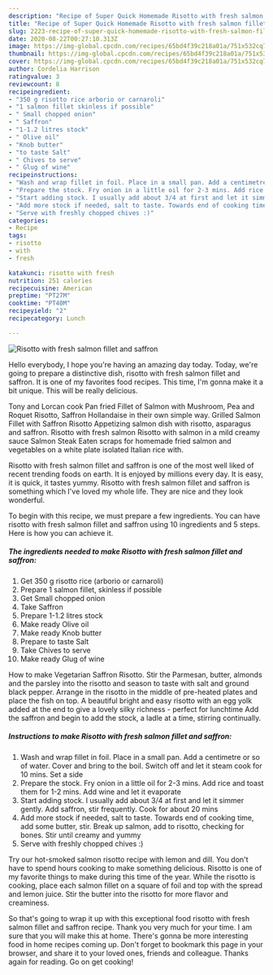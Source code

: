 ```yaml
---
description: "Recipe of Super Quick Homemade Risotto with fresh salmon fillet and saffron"
title: "Recipe of Super Quick Homemade Risotto with fresh salmon fillet and saffron"
slug: 2223-recipe-of-super-quick-homemade-risotto-with-fresh-salmon-fillet-and-saffron
date: 2020-08-22T00:27:10.313Z
image: https://img-global.cpcdn.com/recipes/65bd4f39c218a01a/751x532cq70/risotto-with-fresh-salmon-fillet-and-saffron-recipe-main-photo.jpg
thumbnail: https://img-global.cpcdn.com/recipes/65bd4f39c218a01a/751x532cq70/risotto-with-fresh-salmon-fillet-and-saffron-recipe-main-photo.jpg
cover: https://img-global.cpcdn.com/recipes/65bd4f39c218a01a/751x532cq70/risotto-with-fresh-salmon-fillet-and-saffron-recipe-main-photo.jpg
author: Cordelia Harrison
ratingvalue: 3
reviewcount: 8
recipeingredient:
- "350 g risotto rice arborio or carnaroli"
- "1 salmon fillet skinless if possible"
- " Small chopped onion"
- " Saffron"
- "1-1.2 litres stock"
- " Olive oil"
- "Knob butter"
- "to taste Salt"
- " Chives to serve"
- " Glug of wine"
recipeinstructions:
- "Wash and wrap fillet in foil. Place in a small pan. Add a centimetre or so of water. Cover and bring to the boil. Switch off and let it steam cook for 10 mins. Set a side"
- "Prepare the stock. Fry onion in a little oil for 2-3 mins. Add rice and toast them for 1-2 mins. Add wine and let it evaporate"
- "Start adding stock. I usually add about 3/4 at first and let it simmer gently. Add saffron, stir frequently. Cook for about 20 mins"
- "Add more stock if needed, salt to taste. Towards end of cooking time, add some butter, stir. Break up salmon, add to risotto, checking for bones. Stir until creamy and yummy"
- "Serve with freshly chopped chives :)"
categories:
- Recipe
tags:
- risotto
- with
- fresh

katakunci: risotto with fresh 
nutrition: 251 calories
recipecuisine: American
preptime: "PT27M"
cooktime: "PT40M"
recipeyield: "2"
recipecategory: Lunch

---
```



![Risotto with fresh salmon fillet and saffron](https://img-global.cpcdn.com/recipes/65bd4f39c218a01a/751x532cq70/risotto-with-fresh-salmon-fillet-and-saffron-recipe-main-photo.jpg)

Hello everybody, I hope you're having an amazing day today. Today, we're going to prepare a distinctive dish, risotto with fresh salmon fillet and saffron. It is one of my favorites food recipes. This time, I'm gonna make it a bit unique. This will be really delicious.

Tony and Lorcan cook Pan fried Fillet of Salmon with Mushroom, Pea and Roquet Risotto, Saffron Hollandaise in their own simple way. Grilled Salmon Fillet with Saffron Risotto Appetizing salmon dish with risotto, asparagus and saffron. Risotto with fresh salmon Risotto with salmon in a mild creamy sauce Salmon Steak Eaten scraps for homemade fried salmon and vegetables on a white plate isolated Italian rice with.

Risotto with fresh salmon fillet and saffron is one of the most well liked of recent trending foods on earth. It is enjoyed by millions every day. It is easy, it is quick, it tastes yummy. Risotto with fresh salmon fillet and saffron is something which I've loved my whole life. They are nice and they look wonderful.


To begin with this recipe, we must prepare a few ingredients. You can have risotto with fresh salmon fillet and saffron using 10 ingredients and 5 steps. Here is how you can achieve it.

<!--inarticleads1-->

##### The ingredients needed to make Risotto with fresh salmon fillet and saffron:

1. Get 350 g risotto rice (arborio or carnaroli)
1. Prepare 1 salmon fillet, skinless if possible
1. Get  Small chopped onion
1. Take  Saffron
1. Prepare 1-1.2 litres stock
1. Make ready  Olive oil
1. Make ready Knob butter
1. Prepare to taste Salt
1. Take  Chives to serve
1. Make ready  Glug of wine


How to make Vegetarian Saffron Risotto. Stir the Parmesan, butter, almonds and the parsley into the risotto and season to taste with salt and ground black pepper. Arrange in the risotto in the middle of pre-heated plates and place the fish on top. A beautiful bright and easy risotto with an egg yolk added at the end to give a lovely silky richness - perfect for lunchtime Add the saffron and begin to add the stock, a ladle at a time, stirring continually. 

<!--inarticleads2-->

##### Instructions to make Risotto with fresh salmon fillet and saffron:

1. Wash and wrap fillet in foil. Place in a small pan. Add a centimetre or so of water. Cover and bring to the boil. Switch off and let it steam cook for 10 mins. Set a side
1. Prepare the stock. Fry onion in a little oil for 2-3 mins. Add rice and toast them for 1-2 mins. Add wine and let it evaporate
1. Start adding stock. I usually add about 3/4 at first and let it simmer gently. Add saffron, stir frequently. Cook for about 20 mins
1. Add more stock if needed, salt to taste. Towards end of cooking time, add some butter, stir. Break up salmon, add to risotto, checking for bones. Stir until creamy and yummy
1. Serve with freshly chopped chives :)


Try our hot-smoked salmon risotto recipe with lemon and dill. You don&#39;t have to spend hours cooking to make something delicious. Risotto is one of my favorite things to make during this time of the year. While the risotto is cooking, place each salmon fillet on a square of foil and top with the spread and lemon juice. Stir the butter into the risotto for more flavor and creaminess. 

So that's going to wrap it up with this exceptional food risotto with fresh salmon fillet and saffron recipe. Thank you very much for your time. I am sure that you will make this at home. There's gonna be more interesting food in home recipes coming up. Don't forget to bookmark this page in your browser, and share it to your loved ones, friends and colleague. Thanks again for reading. Go on get cooking!
